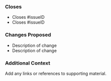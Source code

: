### Closes
- Closes #issueID
- Closes #issueID


### Changes Proposed
- Description of change
- Description of change


### Additional Context
Add any links or references to supporting material.
